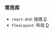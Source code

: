 ### 常用库

- `react-dnd`: 拖拽 [D](https://github.com/react-dnd/react-dnd)
- `FlexLayout`: 布局 [D](https://github.com/WhenhowXu/FlexLayout)